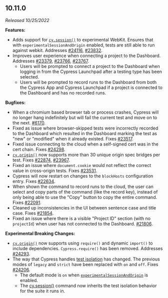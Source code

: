 ## 10.11.0

_Released 10/25/2022_

**Features:**

- Adds support for [`cy.session()`](/api/commands/session) to experimental
  WebKit. Ensures that with `experimentalSessionAndOrigin` enabled, tests are
  still able to run against webkit. Addresses
  [#24116](https://github.com/cypress-io/cypress/issues/24116),
  [#23832](https://github.com/cypress-io/cypress/issues/23832).
- Improves user experience when connecting a project to the Dashboard. Addresses
  [#23379](https://github.com/cypress-io/cypress/issues/23379),
  [#23766](https://github.com/cypress-io/cypress/issues/23766),
  [#23767](https://github.com/cypress-io/cypress/issues/23767).
  - Users will be prompted to connect a project to the Dashboard when logging in
    from the Cypress Launchpad after a testing type has been selected.
  - Users will be prompted to record runs to the Dashboard from both the Cypress
    App and Cypress Launchpad if a project is connected to the Dashboard and has
    no recorded runs.

**Bugfixes:**

- When a chromium based browser tab or process crashes, Cypress will no longer
  hang indefinitely but will fail the current test and move on to the next.
  [#6170](https://github.com/cypress-io/cypress/issues/6170).
- Fixed as issue where browser-skipped tests were incorrectly recorded to the
  Dashboard which resulted in the Dashboard marking the test as "new" or
  "modified" when it already existed. Fixes
  [#23517](https://github.com/cypress-io/cypress/issues/23517).
- Fixed issue connecting to the cloud when a self-signed cert was in the cert
  chain. Fixes [#24298](https://github.com/cypress-io/cypress/issues/24298).
- [`cy.origin()`](/api/commands/origin) now supports more than 30 unique origin
  spec bridges per test. Fixes
  [#22874](https://github.com/cypress-io/cypress/issues/22874),
  [#23967](https://github.com/cypress-io/cypress/issues/23967).
- Fixed an issue where `document.cookie` would not reflect the correct value in
  cross-origin tests. Fixes
  [#23531](https://github.com/cypress-io/cypress/issues/23531).
- Cypress will now restart on changes to the `blockHosts` configuration entry.
  Fixes [#22634](https://github.com/cypress-io/cypress/issues/22634).
- When shown the command to record runs to the cloud, the user can select and
  copy parts of the command (like the record key), instead of only being able to
  use the "Copy" button to copy the entire command. Fixes
  [#22091](https://github.com/cypress-io/cypress/issues/22091).
- Cleaned up inconsistencies in the UI between sentence case and title case.
  Fixes [#21854](https://github.com/cypress-io/cypress/issues/21854).
- Fixed an issue where there is a visible "Project ID" section (with no
  `projectId`) when user has not connected to the Dashboard.
  [#21806](https://github.com/cypress-io/cypress/issues/21806).

**Experimental Breaking Changes:**

- [`cy.origin()`](/api/commands/origin) now supports using `require()` and
  dynamic `import()` to include dependencies. `Cypress.require()` has been
  removed. Addresses
  [#24293](https://github.com/cypress-io/cypress/issues/24293).
- The way that Cypress handles
  [test isolation](/guides/core-concepts/writing-and-organizing-tests#Test-Isolation)
  has changed. The previous modes of `legacy` and `strict` have been replaced
  with `on` and `off`. Fixes
  [#24206](https://github.com/cypress-io/cypress/issues/24206).
  - The default mode is `on` when
    [`experimentalSessionAndOrigin`](/guides/references/experiments) is enabled.
  - The [cy.session()](/api/commands/session) command now inherits the test
    isolation behavior for the suite it runs in.
